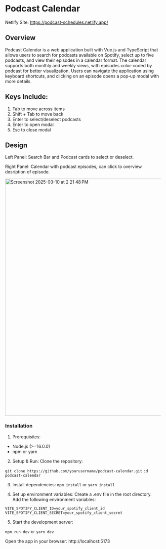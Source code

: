 # Podcast Calendar

Netlify Site: 
https://podcast-schedules.netlify.app/

## Overview

Podcast Calendar is a web application built with Vue.js and TypeScript that allows users to search for podcasts available on Spotify, select up to five podcasts, and view their episodes in a calendar format. The calendar supports both monthly and weekly views, with episodes color-coded by podcast for better visualization. Users can navigate the application using keyboard shortcuts, and clicking on an episode opens a pop-up modal with more details.

## Keys Include:
1. Tab to move across items
2. Shift + Tab to move back
3. Enter to select/deselect podcasts
4. Enter to open modal
5. Esc to close modal
   
## Design
Left Panel:
Search Bar and Podcast cards to select or deselect.

Right Panel:
Calendar with podcast episodes, can click to overview desription of episode.

<img width="767" alt="Screenshot 2025-03-10 at 2 21 48 PM" src="https://github.com/user-attachments/assets/3a79a2ec-0d4e-4561-a181-7d54b6e1857c" />


### Installation

1. Prerequisites:
- Node.js (>=16.0.0)
- npm or yarn

2. Setup & Run:
Clone the repository:

`git clone https://github.com/yourusername/podcast-calendar.git`
`cd podcast-calendar`

3. Install dependencies:
`npm install`
or
`yarn install`

4. Set up environment variables:
Create a .env file in the root directory.
Add the following environment variables:

`VITE_SPOTIFY_CLIENT_ID=your_spotify_client_id`
`VITE_SPOTIFY_CLIENT_SECRET=your_spotify_client_secret`

5. Start the development server:

`npm run dev`
or
`yarn dev`

Open the app in your browser: http://localhost:5173

